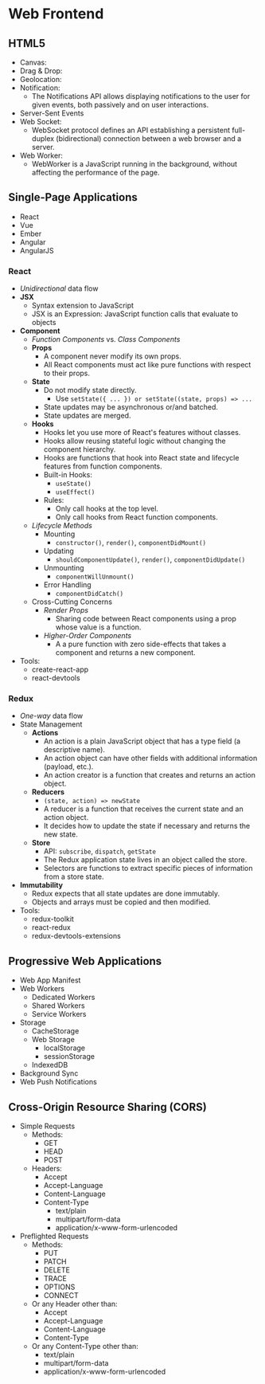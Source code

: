 # Web Frontend

## HTML5

  - Canvas:
  - Drag & Drop:
  - Geolocation:
  - Notification:
    - The Notifications API allows displaying notifications to the user for given events, both passively and on user interactions.
  - Server-Sent Events
  - Web Socket:
    - WebSocket protocol defines an API establishing a persistent full-duplex (bidirectional) connection between a web browser and a server.
  - Web Worker:
    - WebWorker is a JavaScript running in the background, without affecting the performance of the page.


## Single-Page Applications

  - React
  - Vue
  - Ember
  - Angular
  - AngularJS

### React

  - *Unidirectional* data flow
  - **JSX**
    - Syntax extension to JavaScript
    - JSX is an Expression: JavaScript function calls that evaluate to objects
  - **Component**
    - *Function Components* vs. *Class Components*
    - **Props**
      - A component never modify its own props.
      - All React components must act like pure functions with respect to their props.
    - **State**
      - Do not modify state directly.
        - Use `setState({ ... }) or setState((state, props) => ...`
      - State updates may be asynchronous or/and batched.
      - State updates are merged.
    - **Hooks**
      - Hooks let you use more of React's features without classes.
      - Hooks allow reusing stateful logic without changing the component hierarchy. 
      - Hooks are functions that hook into React state and lifecycle features from function components.
      - Built-in Hooks:
        - `useState()`
        - `useEffect()`
      - Rules:
        - Only call hooks at the top level.
        - Only call hooks from React function components.
    - *Lifecycle Methods*
      - Mounting
        - `constructor()`, `render()`, `componentDidMount()`
      - Updating
        - `shouldComponentUpdate()`, `render()`, `componentDidUpdate()`
      - Unmounting
        - `componentWillUnmount()`
      - Error Handling
        - `componentDidCatch()`
    - Cross-Cutting Concerns
      - *Render Props*
        - Sharing code between React components using a prop whose value is a function.
      - *Higher-Order Components*
        - A a pure function with zero side-effects that takes a component and returns a new component.
  - Tools:
    - create-react-app
    - react-devtools

### Redux

  - *One-way* data flow
  - State Management
    - **Actions**
      - An action is a plain JavaScript object that has a type field (a descriptive name).
      - An action object can have other fields with additional information (payload, etc.).
      - An action creator is a function that creates and returns an action object.
    - **Reducers**
      - `(state, action) => newState`
      - A reducer is a function that receives the current state and an action object.
      - It decides how to update the state if necessary and returns the new state.
    - **Store**
      - API: `subscribe`, `dispatch`, `getState`
      - The Redux application state lives in an object called the store.
      - Selectors are functions to extract specific pieces of information from a store state.
  - **Immutability**
    - Redux expects that all state updates are done immutably.
    - Objects and arrays must be copied and then modified.
  - Tools:
    - redux-toolkit
    - react-redux
    - redux-devtools-extensions


## Progressive Web Applications

  - Web App Manifest
  - Web Workers
    - Dedicated Workers
    - Shared Workers
    - Service Workers
  - Storage
    - CacheStorage
    - Web Storage
      - localStorage
      - sessionStorage
    - IndexedDB
  - Background Sync
  - Web Push Notifications


## Cross-Origin Resource Sharing (CORS)

  - Simple Requests
    - Methods:
      - GET
      - HEAD
      - POST
    - Headers:
      - Accept
      - Accept-Language
      - Content-Language
      - Content-Type
        - text/plain
        - multipart/form-data
        - application/x-www-form-urlencoded
  - Preflighted Requests
    - Methods:
      - PUT
      - PATCH
      - DELETE
      - TRACE
      - OPTIONS
      - CONNECT
    - Or any Header other than:
      - Accept
      - Accept-Language
      - Content-Language
      - Content-Type
    - Or any Content-Type other than:
      - text/plain
      - multipart/form-data
      - application/x-www-form-urlencoded

